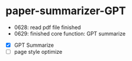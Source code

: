 ﻿# paper-summarizer-GPT

- 0628: read pdf file finished
- 0629: finished core function: GPT summarize
- [x] GPT Summarize
- [ ] page style optimize
